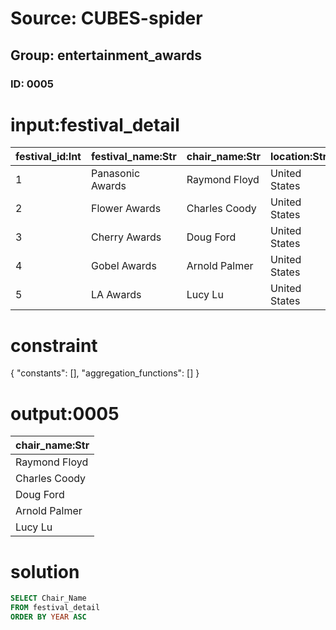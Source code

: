# Source: CUBES-spider
## Group: entertainment_awards
### ID: 0005

# input:festival_detail

| festival_id:Int | festival_name:Str | chair_name:Str | location:Str | year:Int | num_of_audience:Int |
|---|---|---|---|---|---|
| 1 | Panasonic Awards | Raymond Floyd | United States | 2006 | 152 |
| 2 | Flower Awards | Charles Coody | United States | 2007 | 155 |
| 3 | Cherry Awards | Doug Ford | United States | 2007 | 160 |
| 4 | Gobel Awards | Arnold Palmer | United States | 2008 | 160 |
| 5 | LA Awards | Lucy Lu | United States | 2010 | 161 |

# constraint

{
  "constants": [],
  "aggregation_functions": []
}

# output:0005

| chair_name:Str |
|---|
| Raymond Floyd |
| Charles Coody |
| Doug Ford |
| Arnold Palmer |
| Lucy Lu |

# solution

```sql
SELECT Chair_Name
FROM festival_detail
ORDER BY YEAR ASC
```
